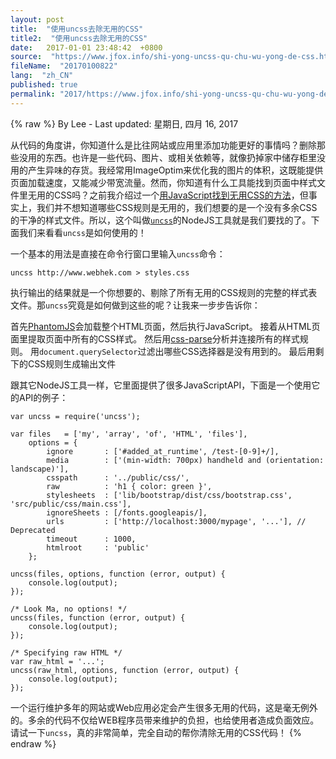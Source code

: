 ```yaml
---
layout: post
title:  "使用uncss去除无用的CSS"
title2:  "使用uncss去除无用的CSS"
date:   2017-01-01 23:48:42  +0800
source:  "https://www.jfox.info/shi-yong-uncss-qu-chu-wu-yong-de-css.html"
fileName:  "20170100822"
lang:  "zh_CN"
published: true
permalink: "2017/https://www.jfox.info/shi-yong-uncss-qu-chu-wu-yong-de-css.html"
---
```

{% raw %}
By Lee - Last updated: 星期日, 四月 16, 2017

从代码的角度讲，你知道什么是比往网站或应用里添加功能更好的事情吗？删除那些没用的东西。也许是一些代码、图片、或相关依赖等，就像扔掉家中储存柜里没用的产生异味的存货。我经常用ImageOptim来优化我的图片的体积，这既能提供页面加载速度，又能减少带宽流量。然而，你知道有什么工具能找到页面中样式文件里无用的CSS吗？之前我介绍过一个[用JavaScript找到无用CSS的方法](https://www.jfox.info/go.php?url=http://www.webhek.com/detect-unmatched-css-selectors/)，但事实上，我们并不想知道哪些CSS规则是无用的，我们想要的是一个没有多余CSS的干净的样式文件。所以，这个叫做[`uncss`](https://www.jfox.info/go.php?url=https://github.com/giakki/uncss)的NodeJS工具就是我们要找的了。下面我们来看看`uncss`是如何使用的！

一个基本的用法是直接在命令行窗口里输入`uncss`命令：

    uncss http://www.webhek.com > styles.css

执行输出的结果就是一个你想要的、剔除了所有无用的CSS规则的完整的样式表文件。那`uncss`究竟是如何做到这些的呢？让我来一步步告诉你：

首先[PhantomJS](https://www.jfox.info/go.php?url=https://github.com/Obvious/phantomjs)会加载整个HTML页面，然后执行JavaScript。
接着从HTML页面里提取页面中所有的CSS样式。
然后用[css-parse](https://www.jfox.info/go.php?url=https://github.com/reworkcss/css)分析并连接所有的样式规则。
用`document.querySelector`过滤出哪些CSS选择器是没有用到的。 最后用剩下的CSS规则生成输出文件

跟其它NodeJS工具一样，它里面提供了很多JavaScriptAPI，下面是一个使用它的API的例子：

    var uncss = require('uncss');
    
    var files   = ['my', 'array', 'of', 'HTML', 'files'],
        options = {
            ignore       : ['#added_at_runtime', /test-[0-9]+/],
            media        : ['(min-width: 700px) handheld and (orientation: landscape)'],
            csspath      : '../public/css/',
            raw          : 'h1 { color: green }',
            stylesheets  : ['lib/bootstrap/dist/css/bootstrap.css', 'src/public/css/main.css'],
            ignoreSheets : [/fonts.googleapis/],
            urls         : ['http://localhost:3000/mypage', '...'], // Deprecated
            timeout      : 1000,
            htmlroot     : 'public'
        };
    
    uncss(files, options, function (error, output) {
        console.log(output);
    });
    
    /* Look Ma, no options! */
    uncss(files, function (error, output) {
        console.log(output);
    });
    
    /* Specifying raw HTML */
    var raw_html = '...';
    uncss(raw_html, options, function (error, output) {
        console.log(output);
    });

一个运行维护多年的网站或Web应用必定会产生很多无用的代码，这是毫无例外的。多余的代码不仅给WEB程序员带来维护的负担，也给使用者造成负面效应。请试一下`uncss`，真的非常简单，完全自动的帮你清除无用的CSS代码！
{% endraw %}